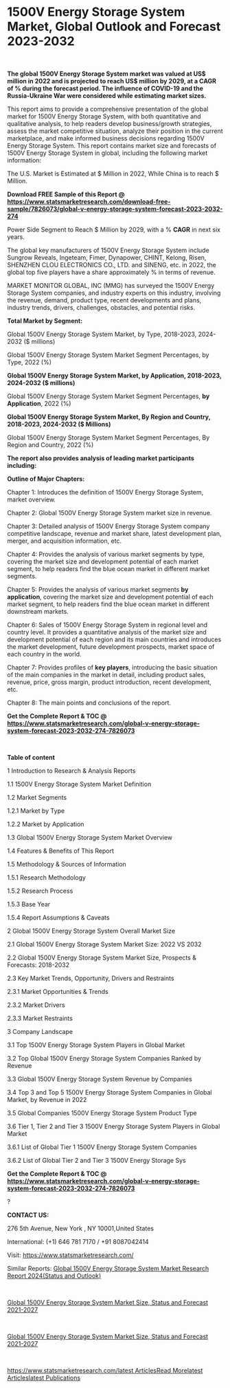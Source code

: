 <h1>1500V Energy Storage System Market, Global Outlook and Forecast 2023-2032</h1><br/><p><strong>The global 1500V Energy Storage System market was valued at US$ million in 2022 and is projected to reach US$ million by 2029, at a <strong>CAGR</strong> of % during the forecast period. The influence of COVID-19 and the Russia-Ukraine War were considered while estimating market sizes.</strong></p>
 
 
 
 <p>This report aims to provide a comprehensive presentation of the global market for 1500V Energy Storage System, with both quantitative and qualitative analysis, to help readers develop business/growth strategies, assess the market competitive situation, analyze their position in the current marketplace, and make informed business decisions regarding 1500V Energy Storage System. This report contains market size and forecasts of 1500V Energy Storage System in global, including the following market information:</p>
 
 
 
 <p>The U.S. Market is Estimated at $ Million in 2022, While China is to reach $ Million.</p>
 
 
 
 <p><strong>Download FREE Sample of this Report @ <a href="https://www.statsmarketresearch.com/download-free-sample/7826073/global-v-energy-storage-system-forecast-2023-2032-274">https://www.statsmarketresearch.com/download-free-sample/7826073/global-v-energy-storage-system-forecast-2023-2032-274</a></strong></p>
 
 
 
 <p>Power Side Segment to Reach $ Million by 2029, with a % <strong>CAGR</strong> in next six years.</p>
 
 
 
 <p>The global key manufacturers of 1500V Energy Storage System include Sungrow Reveals, Ingeteam, Fimer, Dynapower, CHINT, Kelong, Risen, SHENZHEN CLOU ELECTRONICS CO., LTD. and SINENG, etc. in 2022, the global top five players have a share approximately % in terms of revenue.</p>
 
 
 
 <p>MARKET MONITOR GLOBAL, INC (MMG) has surveyed the 1500V Energy Storage System companies, and industry experts on this industry, involving the revenue, demand, product type, recent developments and plans, industry trends, drivers, challenges, obstacles, and potential risks.</p>
 
 
 
 <p><strong>Total Market by Segment:</strong></p>
 
 
 
 <p>Global 1500V Energy Storage System Market, by Type, 2018-2023, 2024-2032 ($ millions)</p>
 
 
 
 <p>Global 1500V Energy Storage System Market Segment Percentages, by Type, 2022 (%)</p>
 
 
 
 <p><strong>Global 1500V Energy Storage System Market, <strong>by Application</strong>, 2018-2023, 2024-2032 ($ millions)</strong></p>
 
 
 
 <p>Global 1500V Energy Storage System Market Segment Percentages, <strong>by Application</strong>, 2022 (%)</p>
 
 
 
 <p><strong>Global 1500V Energy Storage System Market, By Region and Country, 2018-2023, 2024-2032 ($ Millions)</strong></p>
 
 
 
 <p>Global 1500V Energy Storage System Market Segment Percentages, By Region and Country, 2022 (%)</p>
 
 
 
 <p><strong>The report also provides analysis of leading market participants including:</strong></p>
 
 
 
 <p><strong>Outline of Major Chapters:</strong></p>
 
 
 
 <p>Chapter 1: Introduces the definition of 1500V Energy Storage System, market overview.</p>
 
 
 
 <p>Chapter 2: Global 1500V Energy Storage System market size in revenue.</p>
 
 
 
 <p>Chapter 3: Detailed analysis of 1500V Energy Storage System company competitive landscape, revenue and market share, latest development plan, merger, and acquisition information, etc.</p>
 
 
 
 <p>Chapter 4: Provides the analysis of various market segments by type, covering the market size and development potential of each market segment, to help readers find the blue ocean market in different market segments.</p>
 
 
 
 <p>Chapter 5: Provides the analysis of various market segments <strong>by application</strong>, covering the market size and development potential of each market segment, to help readers find the blue ocean market in different downstream markets.</p>
 
 
 
 <p>Chapter 6: Sales of 1500V Energy Storage System in regional level and country level. It provides a quantitative analysis of the market size and development potential of each region and its main countries and introduces the market development, future development prospects, market space of each country in the world.</p>
 
 
 
 <p>Chapter 7: Provides profiles of <strong>key players</strong>, introducing the basic situation of the main companies in the market in detail, including product sales, revenue, price, gross margin, product introduction, recent development, etc.</p>
 
 
 
 <p>Chapter 8: The main points and conclusions of the report.</p>
 
 
 
 <div><b>Get the Complete Report & TOC @ <a href="https://www.statsmarketresearch.com/global-v-energy-storage-system-forecast-2023-2032-274-7826073">https://www.statsmarketresearch.com/global-v-energy-storage-system-forecast-2023-2032-274-7826073</a></b></div>
 
 
 
 <p><br />
 
 <b>Table of content</b></p>
 
 
 
 <p>1 Introduction to Research & Analysis Reports<br />
 
 1.1 1500V Energy Storage System Market Definition<br />
 
 1.2 Market Segments<br />
 
 1.2.1 Market by Type<br />
 
 1.2.2 Market by Application<br />
 
 1.3 Global 1500V Energy Storage System Market Overview<br />
 
 1.4 Features & Benefits of This Report<br />
 
 1.5 Methodology & Sources of Information<br />
 
 1.5.1 Research Methodology<br />
 
 1.5.2 Research Process<br />
 
 1.5.3 Base Year<br />
 
 1.5.4 Report Assumptions & Caveats<br />
 
 2 Global 1500V Energy Storage System Overall Market Size<br />
 
 2.1 Global 1500V Energy Storage System Market Size: 2022 VS 2032<br />
 
 2.2 Global 1500V Energy Storage System Market Size, Prospects & Forecasts: 2018-2032<br />
 
 2.3 Key Market Trends, Opportunity, Drivers and Restraints<br />
 
 2.3.1 Market Opportunities & Trends<br />
 
 2.3.2 Market Drivers<br />
 
 2.3.3 Market Restraints<br />
 
 3 Company Landscape<br />
 
 3.1 Top 1500V Energy Storage System Players in Global Market<br />
 
 3.2 Top Global 1500V Energy Storage System Companies Ranked by Revenue<br />
 
 3.3 Global 1500V Energy Storage System Revenue by Companies<br />
 
 3.4 Top 3 and Top 5 1500V Energy Storage System Companies in Global Market, by Revenue in 2022<br />
 
 3.5 Global Companies 1500V Energy Storage System Product Type<br />
 
 3.6 Tier 1, Tier 2 and Tier 3 1500V Energy Storage System Players in Global Market<br />
 
 3.6.1 List of Global Tier 1 1500V Energy Storage System Companies<br />
 
 3.6.2 List of Global Tier 2 and Tier 3 1500V Energy Storage Sys</p>
 
 
 
 <div><b>Get the Complete Report & TOC @ <a href="https://www.statsmarketresearch.com/global-v-energy-storage-system-forecast-2023-2032-274-7826073">https://www.statsmarketresearch.com/global-v-energy-storage-system-forecast-2023-2032-274-7826073</a></b></div>
 
 
 
 <p>? </p>
 
 
 
 <p><b>CONTACT US:</b><br />
 
 276 5th Avenue, New York , NY 10001,United States<br />
 
 International: (+1) 646 781 7170 / +91 8087042414<br />
 
 Visit: <a href="https://www.statsmarketresearch.com/">https://www.statsmarketresearch.com/</a><br />
 
 Similar Reports: <a href="https://www.statsmarketresearch.com/global-v-energy-storage-system-forecast-2023-2032-274-7826073">Global 1500V Energy Storage System Market Research Report 2024(Status and Outlook)</a><br />
 
 <br />
 
 <a href="https://www.statsmarketresearch.com/global-v-energy-storage-system-forecast-2023-2032-274-7826073">Global 1500V Energy Storage System Market Size, Status and Forecast 2021-2027</a><br />
 
 <br />
 
 <a href="https://www.statsmarketresearch.com/global-v-energy-storage-system-forecast-2023-2032-274-7826073">Global 1500V Energy Storage System Market Size, Status and Forecast 2021-2027</a><br />
 
 <br />
 
 <a href="https://gyeongbokgung.com">https://www.statsmarketresearch.com/</a><a href="https://hallyeomaritime.com">latest Articles</a><a href="https://jingwansa.com">Read More</a><a href="https://nguoiviet.jp/">latest Articles</a><a href="https://www.intelmarketresearch.com/">latest Publications</a></p>